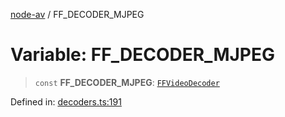 [node-av](../globals.md) / FF\_DECODER\_MJPEG

# Variable: FF\_DECODER\_MJPEG

> `const` **FF\_DECODER\_MJPEG**: [`FFVideoDecoder`](../type-aliases/FFVideoDecoder.md)

Defined in: [decoders.ts:191](https://github.com/seydx/av/blob/f8631fc881b394300b1479f511d55cf1c370a87f/src/constants/decoders.ts#L191)
